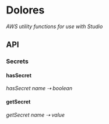 # Dolores

_AWS utility functions for use with Studio_

## API

### Secrets

#### hasSecret

_hasSecret name ⇢ boolean_

#### getSecret

_getSecret name ⇢ value_

